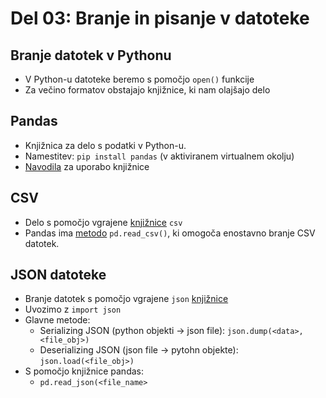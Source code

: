 # Del 03: Branje in pisanje v datoteke

## Branje datotek v Pythonu
- V Python-u datoteke beremo s pomočjo `open()` funkcije
- Za večino formatov obstajajo knjižnice, ki nam olajšajo delo

## Pandas
- Knjižnica za delo s podatki v Python-u.
- Namestitev: `pip install pandas` (v aktiviranem virtualnem okolju)
- [Navodila](https://pandas.pydata.org/pandas-docs/stable/getting_started/index.html) za uporabo knjižnice 

## CSV
- Delo s pomočjo vgrajene [knjižnice](https://docs.python.org/3/library/csv.html) `csv`
- Pandas ima [metodo](https://pandas.pydata.org/pandas-docs/stable/reference/api/pandas.read_csv.htmlm) `pd.read_csv()`, ki omogoča enostavno branje CSV datotek.

## JSON datoteke
- Branje datotek s pomočjo vgrajene `json` [knjižnice](https://docs.python.org/3/library/json.html) 
- Uvozimo z `import json`
- Glavne metode:
    - Serializing JSON (python objekti -> json file): `json.dump(<data>, <file_obj>)`
    - Deserializing JSON (json file -> pytohn objekte): `json.load(<file_obj>)`
- S pomočjo knjižnice pandas:
    - `pd.read_json(<file_name>`
